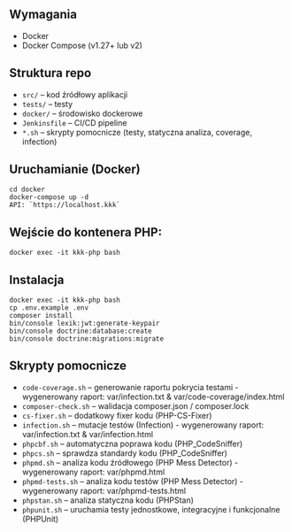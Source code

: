 ## Wymagania
- Docker
- Docker Compose (v1.27+ lub v2)

## Struktura repo
- `src/` – kod źródłowy aplikacji
- `tests/` – testy
- `docker/` – środowisko dockerowe
- `Jenkinsfile` – CI/CD pipeline
- `*.sh` – skrypty pomocnicze (testy, statyczna analiza, coverage, infection)

## Uruchamianie (Docker)
```
cd docker
docker-compose up -d
API: `https://localhost.kkk` 
```

## Wejście do kontenera PHP:
```
docker exec -it kkk-php bash
```

## Instalacja
```
docker exec -it kkk-php bash
cp .env.example .env
composer install
bin/console lexik:jwt:generate-keypair
bin/console doctrine:database:create
bin/console doctrine:migrations:migrate
```

## Skrypty pomocnicze
- `code-coverage.sh` – generowanie raportu pokrycia testami - wygenerowany raport: var/infection.txt & var/code-coverage/index.html
- `composer-check.sh` – walidacja composer.json / composer.lock
- `cs-fixer.sh` – dodatkowy fixer kodu (PHP-CS-Fixer)
- `infection.sh` – mutacje testów (Infection) - wygenerowany raport: var/infection.txt & var/infection.html
- `phpcbf.sh` – automatyczna poprawa kodu (PHP_CodeSniffer)
- `phpcs.sh` – sprawdza standardy kodu (PHP_CodeSniffer)
- `phpmd.sh` – analiza kodu źródłowego (PHP Mess Detector) - wygenerowany raport: var/phpmd.html
- `phpmd-tests.sh` – analiza kodu testów (PHP Mess Detector) - wygenerowany raport: var/phpmd-tests.html
- `phpstan.sh` – analiza statyczna kodu (PHPStan)
- `phpunit.sh` – uruchamia testy jednostkowe, integracyjne i funkcjonalne (PHPUnit)